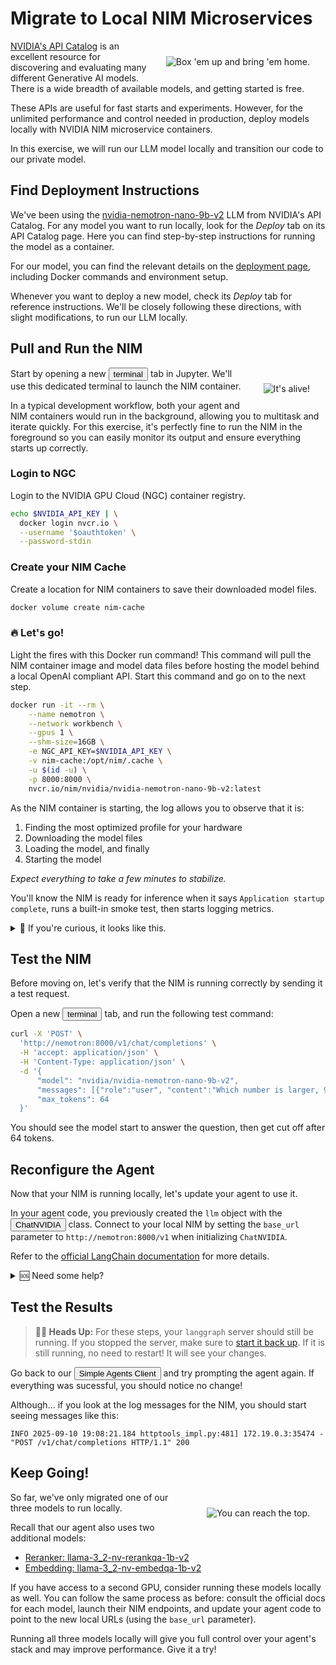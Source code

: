 # Migrate to Local NIM Microservices

<img src="_static/robots/relocate.png" alt="Box 'em up and bring 'em home. " style="float:right;max-width:300px;margin:25px;" />

[NVIDIA's API Catalog](https://build.nvidia.com) is an excellent resource for discovering and evaluating many different Generative AI models. There is a wide breadth of available models, and getting started is free.

These APIs are useful for fast starts and experiments. However, for the unlimited performance and control needed in production, deploy models locally with NVIDIA NIM microservice containers.

In this exercise, we will run our LLM model locally and transition our code to our private model.

<!-- fold:break -->

## Find Deployment Instructions

We've been using the [nvidia-nemotron-nano-9b-v2](https://build.nvidia.com/nvidia/nvidia-nemotron-nano-9b-v2) LLM from NVIDIA's API Catalog. For any model you want to run locally, look for the *Deploy* tab on its API Catalog page. Here you can find step-by-step instructions for running the model as a container.

For our model, you can find the relevant details on the [deployment page](https://build.nvidia.com/nvidia/nvidia-nemotron-nano-9b-v2/deploy), including Docker commands and environment setup.

Whenever you want to deploy a new model, check its *Deploy* tab for reference instructions. We'll be closely following these directions, with slight modifications, to run our LLM locally.

<!-- fold:break -->

## Pull and Run the NIM

<img src="_static/robots/startup.png" alt="It's alive!" style="float:right;max-width:300px;margin:25px;" />

Start by opening a new <button onclick="openNewTerminal();"><i class="fas fa-terminal"></i> terminal</button> tab in Jupyter. We'll use this dedicated terminal to launch the NIM container.

In a typical development workflow, both your agent and NIM containers would run in the background, allowing you to multitask and iterate quickly. For this exercise, it's perfectly fine to run the NIM in the foreground so you can easily monitor its output and ensure everything starts up correctly.

<!-- fold:break -->

### Login to NGC

Login to the NVIDIA GPU Cloud (NGC) container registry.

```bash
echo $NVIDIA_API_KEY | \
  docker login nvcr.io \
  --username '$oauthtoken' \
  --password-stdin
```
<!-- fold:break -->

### Create your NIM Cache

Create a location for NIM containers to save their downloaded model files.

```bash
docker volume create nim-cache
```

<!-- fold:break -->

### 🔥 Let's go!

Light the fires with this Docker run command! This command will pull the NIM container image and model data files before hosting the model behind a local OpenAI compliant API. Start this command and go on to the next step.

```bash
docker run -it --rm \
    --name nemotron \
    --network workbench \
    --gpus 1 \
    --shm-size=16GB \
    -e NGC_API_KEY=$NVIDIA_API_KEY \
    -v nim-cache:/opt/nim/.cache \
    -u $(id -u) \
    -p 8000:8000 \
    nvcr.io/nim/nvidia/nvidia-nemotron-nano-9b-v2:latest
```

<!-- fold:break -->

As the NIM container is starting, the log allows you to observe that it is:

1. Finding the most optimized profile for your hardware
2. Downloading the model files
3. Loading the model, and finally
4. Starting the model

*Expect everything to take a few minutes to stabilize.*

You'll know the NIM is ready for inference when it says `Application startup complete`, runs a built-in smoke test, then starts logging metrics.

<details>

<summary>📜 If you're curious, it looks like this.</summary>

```
INFO 2025-09-10 16:31:52.7 on.py:48] Waiting for application startup.
INFO 2025-09-10 16:31:52.239 on.py:62] Application startup complete.
INFO 2025-09-10 16:31:52.240 server.py:214] Uvicorn running on http://0.0.0.0:8000 (Press CTRL+C to quit)
INFO 2025-09-10 16:31:55.944 api_server.py:516] An example cURL request:
curl -X 'POST' \
  'http://0.0.0.0:8000/v1/chat/completions' \
  -H 'accept: application/json' \
  -H 'Content-Type: application/json' \
  -d '{
    "model": "nvidia/nvidia-nemotron-nano-9b-v2",
    "messages": [
      {
        "role":"user",
        "content":"Hello! How are you?"
      },
      {
        "role":"assistant",
        "content":"Hi! I am quite well, how can I help you today?"
      },
      {
        "role":"user",
        "content":"Can you write me a song?"
      }
    ],
    "top_p": 1,
    "n": 1,
    "max_tokens": 15,
    "stream": true,
    "frequency_penalty": 1.0,
    "stop": ["hello"]
  }'

INFO 2025-09-10 16:31:55.944 api_server.py:524] Responses API examples:
curl -X 'POST' \
  'http://0.0.0.0:8000/v1/responses' \
  -H 'accept: application/json' \
  -H 'Content-Type: application/json' \
  -d '{
    "model": "nvidia/nvidia-nemotron-nano-9b-v2",
    "input": "Hello, how are you?",
    "max_output_tokens": 128,
    "stream": false
  }'


curl -X 'GET' \
  'http://0.0.0.0:8000/v1/responses/resp_123456' \
  -H 'accept: application/json'


curl -X 'POST' \
  'http://0.0.0.0:8000/v1/responses/resp_123456/cancel' \
  -H 'accept: application/json'

INFO 2025-09-10 16:32:05.957 metrics.py:386] Avg prompt throughput: 0.2 tokens/s, Avg generation throughput: 1.1 tokens/s, Running: 0 reqs, Swapped: 0 reqs, Pending: 0 reqs, GPU KV cache usage: 0.0%, CPU KV cache usage: 0.0%.
```

</details>

<!-- fold:break -->

## Test the NIM

Before moving on, let's verify that the NIM is running correctly by sending it a test request.

Open a new <button onclick="openNewTerminal();"><i class="fas fa-terminal"></i> terminal</button> tab, and run the following test command:

```bash
curl -X 'POST' \
  'http://nemotron:8000/v1/chat/completions' \
  -H 'accept: application/json' \
  -H 'Content-Type: application/json' \
  -d '{
      "model": "nvidia/nvidia-nemotron-nano-9b-v2",
      "messages": [{"role":"user", "content":"Which number is larger, 9.11 or 9.8?"}],
      "max_tokens": 64
  }'
```

You should see the model start to answer the question, then get cut off after 64 tokens.

<!-- fold:break -->

## Reconfigure the Agent

Now that your NIM is running locally, let's update your agent to use it.

In your agent code, you previously created the `llm` object with the <button onclick="goToLineAndSelect('code/rag_agent.py', '= ChatNVIDIA(');"><i class="fas fa-code"></i> ChatNVIDIA</button> class. Connect to your local NIM by setting the `base_url` parameter to `http://nemotron:8000/v1` when initializing `ChatNVIDIA`.

Refer to the [official LangChain documentation](https://python.langchain.com/docs/integrations/chat/nvidia_ai_endpoints/#working-with-nvidia-nims) for more details.

<details>
<summary>🆘 Need some help?</summary>

```python
# Define the LLM model to be used for this agent
llm = ChatNVIDIA(
    base_url="http://nemotron:8000/v1",
    model=LLM_MODEL,
    temperature=0.6,
    top_p=0.95,
    max_tokens=8192
)
```

</details>

<!-- fold:break -->

## Test the Results

> **👷‍♂️ Heads Up:** For these steps, your `langgraph` server should still be running. If you stopped the server, make sure to [start it back up](running.md). If it is still running, no need to restart! It will see your changes.

Go back to our <button onclick="launch('Simple Agents Client');"><i class="fa-solid fa-rocket"></i> Simple Agents Client</button> and try prompting the agent again. If everything was sucessful, you should notice no change!

Although... if you look at the log messages for the NIM, you should start seeing messages like this:

```
INFO 2025-09-10 19:08:21.184 httptools_impl.py:481] 172.19.0.3:35474 - "POST /v1/chat/completions HTTP/1.1" 200
```

<!-- fold:break -->

## Keep Going!

<img src="_static/robots/hiking.png" alt="You can reach the top." style="float:right;max-width:300px;margin:25px;" />

So far, we've only migrated one of our three models to run locally.

Recall that our agent also uses two additional models:

  - [Reranker: llama-3_2-nv-rerankqa-1b-v2](https://build.nvidia.com/nvidia/llama-3_2-nv-rerankqa-1b-v2)
  - [Embedding: llama-3_2-nv-embedqa-1b-v2](https://build.nvidia.com/nvidia/llama-3_2-nv-embedqa-1b-v2)

If you have access to a second GPU, consider running these models locally as well. You can follow the same process as before: consult the official docs for each model, launch their NIM endpoints, and update your agent code to point to the new local URLs (using the `base_url` parameter).

Running all three models locally will give you full control over your agent's stack and may improve performance. Give it a try!
